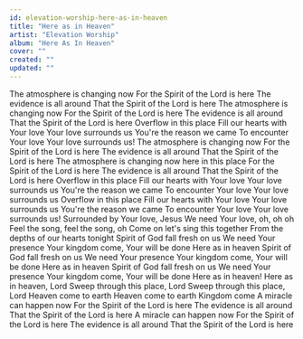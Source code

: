 ```yaml
---
id: elevation-worship-here-as-in-heaven
title: "Here as in Heaven"
artist: "Elevation Worship"
album: "Here As In Heaven"
cover: ""
created: ""
updated: ""
---
```


The atmosphere is changing now
For the Spirit of the Lord is here
The evidence is all around
That the Spirit of the Lord is here
The atmosphere is changing now
For the Spirit of the Lord is here
The evidence is all around
That the Spirit of the Lord is here
Overflow in this place
Fill our hearts with Your love
Your love surrounds us
You're the reason we came
To encounter Your love
Your love surrounds us!
The atmosphere is changing now
For the Spirit of the Lord is here
The evidence is all around
That the Spirit of the Lord is here
The atmosphere is changing now here in this place
For the Spirit of the Lord is here
The evidence is all around
That the Spirit of the Lord is here
Overflow in this place
Fill our hearts with Your love
Your love surrounds us
You're the reason we came
To encounter Your love
Your love surrounds us
Overflow in this place
Fill our hearts with Your love
Your love surrounds us
You're the reason we came
To encounter Your love
Your love surrounds us!
Surrounded by Your love, Jesus
We need Your love, oh, oh oh
Feel the song, feel the song, oh
Come on let's sing this together
From the depths of our hearts tonight
Spirit of God fall fresh on us
We need Your presence
Your kingdom come, Your will be done
Here as in heaven
Spirit of God fall fresh on us
We need Your presence
Your kingdom come, Your will be done
Here as in heaven
Spirit of God fall fresh on us
We need Your presence
Your kingdom come, Your will be done
Here as in heaven!
Here as in heaven, Lord
Sweep through this place, Lord
Sweep through this place, Lord
Heaven come to earth
Heaven come to earth
Kingdom come
A miracle can happen now
For the Spirit of the Lord is here
The evidence is all around
That the Spirit of the Lord is here
A miracle can happen now
For the Spirit of the Lord is here
The evidence is all around
That the Spirit of the Lord is here